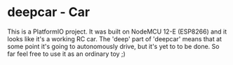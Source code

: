 # deepcar - Car

This is a PlatformIO project. It was built on NodeMCU 12-E (ESP8266) and it looks like it's a working RC car. The 'deep' part of 'deepcar' means that at some point it's going to autonomously drive, but it's yet to to be done. So far feel free to use it as an ordinary toy ;)